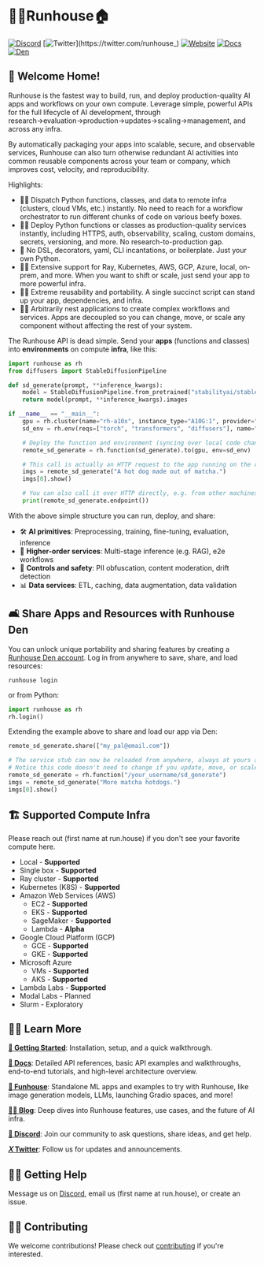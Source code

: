 # 🏃‍♀️Runhouse🏠

[![Discord](https://dcbadge.vercel.app/api/server/RnhB6589Hs?compact=true&style=flat)](https://discord.gg/RnhB6589Hs)
[![Twitter](https://img.shields.io/twitter/url/https/twitter.com/runhouse_.svg?style=social&label=@runhouse_)](https://twitter.com/runhouse_)
[![Website](https://img.shields.io/badge/run.house-green)](https://www.run.house)
[![Docs](https://img.shields.io/badge/docs-blue)](https://www.run.house/docs)
[![Den](https://img.shields.io/badge/runhouse_den-purple)](https://www.run.house/login)

## 👵 Welcome Home!

Runhouse is the fastest way to build, run, and deploy production-quality AI apps and workflows on your own compute.
Leverage simple, powerful APIs for the full lifecycle of AI development, through
research→evaluation→production→updates→scaling→management, and across any infra.

By automatically packaging your apps into scalable, secure, and observable services, Runhouse can also turn
otherwise redundant AI activities into common reusable components across your team or company, which improves
cost, velocity, and reproducibility.

Highlights:
* 👩‍🔬 Dispatch Python functions, classes, and data to remote infra (clusters, cloud VMs, etc.) instantly. No need to
reach for a workflow orchestrator to run different chunks of code on various beefy boxes.
* 👷‍♀️ Deploy Python functions or classes as production-quality services instantly, including HTTPS, auth, observability,
scaling, custom domains, secrets, versioning, and more. No research-to-production gap.
* 🐍 No DSL, decorators, yaml, CLI incantations, or boilerplate. Just your own Python.
* 👩‍🎓 Extensive support for Ray, Kubernetes, AWS, GCP, Azure, local, on-prem, and more. When you want to shift or scale,
just send your app to more powerful infra.
* 👩‍✈️ Extreme reusability and portability. A single succinct script can stand up your app, dependencies, and infra.
* 👩‍🍳 Arbitrarily nest applications to create complex workflows and services. Apps are decoupled so you can change,
move, or scale any component without affecting the rest of your system.

The Runhouse API is dead simple. Send your **apps** (functions and classes) into **environments** on compute
**infra**, like this:

```python
import runhouse as rh
from diffusers import StableDiffusionPipeline

def sd_generate(prompt, **inference_kwargs):
    model = StableDiffusionPipeline.from_pretrained("stabilityai/stable-diffusion-2-base").to("cuda")
    return model(prompt, **inference_kwargs).images

if __name__ == "__main__":
    gpu = rh.cluster(name="rh-a10x", instance_type="A10G:1", provider="aws")
    sd_env = rh.env(reqs=["torch", "transformers", "diffusers"], name="sd_generate", working_dir="./")

    # Deploy the function and environment (syncing over local code changes and installing dependencies)
    remote_sd_generate = rh.function(sd_generate).to(gpu, env=sd_env)

    # This call is actually an HTTP request to the app running on the remote server
    imgs = remote_sd_generate("A hot dog made out of matcha.")
    imgs[0].show()

    # You can also call it over HTTP directly, e.g. from other machines or languages
    print(remote_sd_generate.endpoint())
```

With the above simple structure you can run, deploy, and share:
* 🛠️ **AI primitives**: Preprocessing, training, fine-tuning, evaluation, inference
* 🚀 **Higher-order services**: Multi-stage inference (e.g. RAG), e2e workflows
* 🦺 **Controls and safety**: PII obfuscation, content moderation, drift detection
* 📊 **Data services**: ETL, caching, data augmentation, data validation


## 🛋️ Share Apps and Resources with Runhouse Den

You can unlock unique portability and sharing features by creating a
[Runhouse Den account](https://www.run.house/dashboard).
Log in from anywhere to save, share, and load resources:
```shell
runhouse login
```
or from Python:
```python
import runhouse as rh
rh.login()
```

Extending the example above to share and load our app via Den:

```python
remote_sd_generate.share(["my_pal@email.com"])

# The service stub can now be reloaded from anywhere, always at yours and your collaborators' fingertips
# Notice this code doesn't need to change if you update, move, or scale the service
remote_sd_generate = rh.function("/your_username/sd_generate")
imgs = remote_sd_generate("More matcha hotdogs.")
imgs[0].show()
```

## <h2 id="supported-infra"> 🏗️ Supported Compute Infra </h2>

Please reach out (first name at run.house) if you don't see your favorite compute here.
  - Local - **Supported**
  - Single box - **Supported**
  - Ray cluster - **Supported**
  - Kubernetes (K8S) - **Supported**
  - Amazon Web Services (AWS)
    - EC2 - **Supported**
    - EKS - **Supported**
    - SageMaker - **Supported**
    - Lambda - **Alpha**
  - Google Cloud Platform (GCP)
    - GCE - **Supported**
    - GKE - **Supported**
  - Microsoft Azure
    - VMs - **Supported**
    - AKS - **Supported**
  - Lambda Labs - **Supported**
  - Modal Labs - Planned
  - Slurm - Exploratory

## 👨‍🏫 Learn More

[**🐣 Getting Started**](https://www.run.house/docs/tutorials/cloud_quick_start): Installation, setup, and a quick walkthrough.

[**📖 Docs**](https://www.run.house/docs):
Detailed API references, basic API examples and walkthroughs, end-to-end tutorials, and high-level architecture overview.

[**🎪 Funhouse**](https://github.com/run-house/funhouse): Standalone ML apps and examples to try with Runhouse, like image generation models, LLMs,
launching Gradio spaces, and more!

[**👩‍💻 Blog**](https://www.run.house/blog): Deep dives into Runhouse features, use cases, and the future of AI
infra.

[**👾 Discord**](https://discord.gg/RnhB6589Hs): Join our community to ask questions, share ideas, and get help.

[**𝑋 Twitter**](https://twitter.com/runhouse_): Follow us for updates and announcements.

## 🙋‍♂️ Getting Help

Message us on [Discord](https://discord.gg/RnhB6589Hs), email us (first name at run.house), or create an issue.

## 👷‍♀️ Contributing

We welcome contributions! Please check out [contributing](CONTRIBUTING.md) if you're interested.
